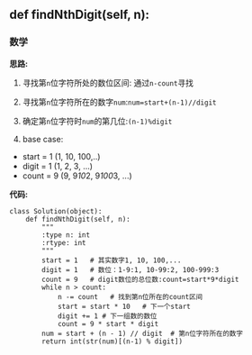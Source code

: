 ## def findNthDigit(self, n):
### 数学

**思路:**
1. 寻找第`n`位字符所处的数位区间: 通过`n-count`寻找
2. 寻找第`n`位字符所在的数字`num`:`num=start+(n-1)//digit`
3. 确定第`n`位字符时`num`的第几位:`(n-1)%digit`

4. base case:
* start = 1     (1, 10, 100,..)
* digit = 1     (1, 2, 3, ...)
* count = 9     (9, 9*10*2, 9*100*3, ...)

**代码:**
```
class Solution(object):
    def findNthDigit(self, n):
        """
        :type n: int
        :rtype: int
        """
        start = 1   # 其实数字1, 10, 100,...
        digit = 1   # 数位：1-9:1, 10-99:2, 100-999:3
        count = 9   # digit数位的总位数:count=start*9*digit
        while n > count:
            n -= count   # 找到第n位所在的count区间
            start = start * 10   # 下一个start
            digit += 1 # 下一组数的数位
            count = 9 * start * digit
        num = start + (n - 1) // digit  # 第n位字符所在的数字
        return int(str(num)[(n-1) % digit])
```